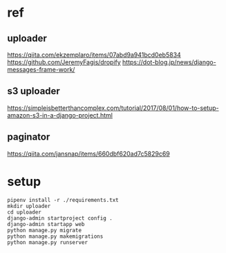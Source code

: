 # ref
## uploader
https://qiita.com/ekzemplaro/items/07abd9a941bcd0eb5834
https://github.com/JeremyFagis/dropify
https://dot-blog.jp/news/django-messages-frame-work/

## s3 uploader
https://simpleisbetterthancomplex.com/tutorial/2017/08/01/how-to-setup-amazon-s3-in-a-django-project.html

## paginator
https://qiita.com/jansnap/items/660dbf620ad7c5829c69

# setup
```
pipenv install -r ./requirements.txt
mkdir uploader
cd uploader
django-admin startproject config .
django-admin startapp web
python manage.py migrate
python manage.py makemigrations
python manage.py runserver
```
